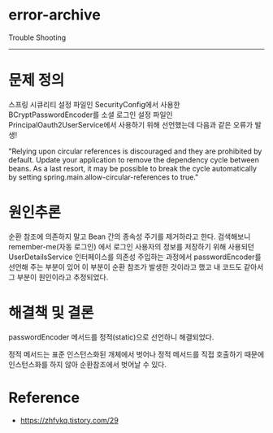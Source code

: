 # error-archive
Trouble Shooting

---

# 문제 정의

스프링 시큐리티 설정 파일인 SecurityConfig에서 사용한 BCryptPasswordEncoder를 소셜 로그인 설정 파일인 PrincipalOauth2UserService에서 사용하기 위해 선언했는데 다음과 같은 오류가 발생!

"Relying upon circular references is discouraged and they are prohibited by default. Update your application to remove the dependency cycle between beans. As a last resort, 
it may be possible to break the cycle automatically by setting spring.main.allow-circular-references to true."

# 원인추론

순환 참조에 의존하지 말고 Bean 간의 종속성 주기를 제거하라고 한다. 검색해보니 remember-me(자동 로그인) 에서 로그인 사용자의 정보를 저장하기 위해 사용되던 UserDetailsService 인터페이스를 
의존성 주입하는 과정에서 passwordEncoder를 선언해 주는 부분이 있어 이 부분이 순환 참조가 발생한 것이라고 했고 내 코드도 같아서 그 부분이 원인이라고 추정되었다.

# 해결책 및 결론

passwordEncoder 메서드를 정적(static)으로 선언하니 해결되었다.

정적 메서드는 표준 인스턴스화된 개체에서 벗어나 정적 메서드를 직접 호출하기 때문에 인스턴스화를 하지 않아 순환참조에서 벗어날 수 있다.

# Reference

- <https://zhfvkq.tistory.com/29>
